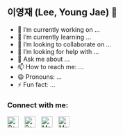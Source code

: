 ## 이영재 (Lee, Young Jae) 👋


- 🔭 I’m currently working on ...
- 🌱 I’m currently learning ...
- 👯 I’m looking to collaborate on ...
- 🤔 I’m looking for help with ...
- 💬 Ask me about ...
- 📫 How to reach me: ...
- 😄 Pronouns: ...
- ⚡ Fun fact: ...

### Connect with me:

[<img align="left" alt="Portfolio" src="./img/globe-light.svg" height="26px" style="padding-right:10px;" />](https://kyieon.github.io#gh-light-mode-only)
[<img align="left" alt="Portfolio" src="./img/globe-dark.svg" height="26px" style="padding-right:10px;" />](https://kyieon.github.io#gh-dark-mode-only)

[<img align="left" alt="Mail" src="./img/email-light.svg" height="26px" style="padding-right:10px;">](mailto:dldudwo87@gmail.com#gh-dark-mode-only)
[<img align="left" alt="Mail" src="./img/email-dark.svg" height="26px" style="padding-right:10px;">](mailto:dldudwo87@gmail.com#gh-light-mode-only)

<br />

[website]: https://kyieon.github.io
[github]: https://github.com/kyieon
[linkedin]: [http://www.linkedin.com/in/youngjae-lee-b95a73234]
[githubio]: https://kyieon.github.io
